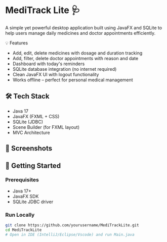 # MediTrack Lite 🩺

A simple yet powerful desktop application built using JavaFX and SQLite to help users manage daily medicines and doctor appointments efficiently.

💡 Features

- Add, edit, delete medicines with dosage and duration tracking
- Add, filter, delete doctor appointments with reason and date
- Dashboard with today's reminders
- SQLite database integration (no internet required)
- Clean JavaFX UI with logout functionality
- Works offline – perfect for personal medical management

## 🛠️ Tech Stack

- Java 17
- JavaFX (FXML + CSS)
- SQLite (JDBC)
- Scene Builder (for FXML layout)
- MVC Architecture

## 📸 Screenshots

## 🚀 Getting Started

### Prerequisites
- Java 17+
- JavaFX SDK
- SQLite JDBC driver

### Run Locally

```bash
git clone https://github.com/yourusername/MediTrackLite.git
cd MediTrackLite
# Open in IDE (IntelliJ/Eclipse/Vscode) and run Main.java
